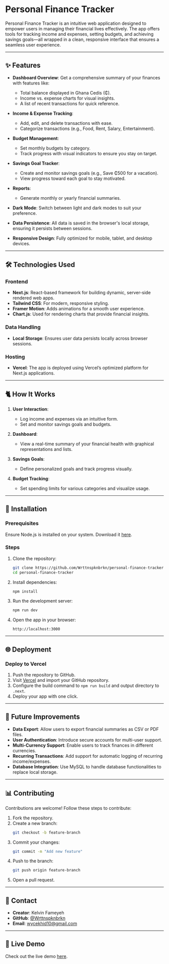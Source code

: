 # Personal Finance Tracker

Personal Finance Tracker is an intuitive web application designed to empower users in managing their financial lives effectively. The app offers tools for tracking income and expenses, setting budgets, and achieving savings goals—all wrapped in a clean, responsive interface that ensures a seamless user experience.

---

## ✨ Features

- **Dashboard Overview**: Get a comprehensive summary of your finances with features like:
  - Total balance displayed in Ghana Cedis (₵).
  - Income vs. expense charts for visual insights.
  - A list of recent transactions for quick reference.

- **Income & Expense Tracking**:
  - Add, edit, and delete transactions with ease.
  - Categorize transactions (e.g., Food, Rent, Salary, Entertainment).

- **Budget Management**:
  - Set monthly budgets by category.
  - Track progress with visual indicators to ensure you stay on target.

- **Savings Goal Tracker**:
  - Create and monitor savings goals (e.g., Save ₵500 for a vacation).
  - View progress toward each goal to stay motivated.

- **Reports**:
  - Generate monthly or yearly financial summaries.

- **Dark Mode**: Switch between light and dark modes to suit your preference.

- **Data Persistence**: All data is saved in the browser's local storage, ensuring it persists between sessions.

- **Responsive Design**: Fully optimized for mobile, tablet, and desktop devices.

---

## 🛠️ Technologies Used

### **Frontend**
- **Next.js**: React-based framework for building dynamic, server-side rendered web apps.
- **Tailwind CSS**: For modern, responsive styling.
- **Framer Motion**: Adds animations for a smooth user experience.
- **Chart.js**: Used for rendering charts that provide financial insights.

### **Data Handling**
- **Local Storage**: Ensures user data persists locally across browser sessions.

### **Hosting**
- **Vercel**: The app is deployed using Vercel’s optimized platform for Next.js applications.

---

## 🐈️ How It Works

1. **User Interaction**:
   - Log income and expenses via an intuitive form.
   - Set and monitor savings goals and budgets.

2. **Dashboard**:
   - View a real-time summary of your financial health with graphical representations and lists.

3. **Savings Goals**:
   - Define personalized goals and track progress visually.

4. **Budget Tracking**:
   - Set spending limits for various categories and visualize usage.

---

## 🌱 Installation

### Prerequisites
Ensure Node.js is installed on your system. Download it [here](https://nodejs.org/).

### Steps

1. Clone the repository:
   ```bash
   git clone https://github.com/Wrttnspknbrkn/personal-finance-tracker.git
   cd personal-finance-tracker
   ```

2. Install dependencies:
   ```bash
   npm install
   ```

3. Run the development server:
   ```bash
   npm run dev
   ```

4. Open the app in your browser:
   ```
   http://localhost:3000
   ```

---

## 🌐 Deployment

### Deploy to Vercel

1. Push the repository to GitHub.
2. Visit [Vercel](https://vercel.com/) and import your GitHub repository.
3. Configure the build command to `npm run build` and output directory to `.next`.
4. Deploy your app with one click.

---

## 🚀 Future Improvements

- **Data Export**: Allow users to export financial summaries as CSV or PDF files.
- **User Authentication**: Introduce secure accounts for multi-user support.
- **Multi-Currency Support**: Enable users to track finances in different currencies.
- **Recurring Transactions**: Add support for automatic logging of recurring income/expenses.
- **Database Integration**: Use MySQL to handle database functionalities to replace local storage.

---

## 📊 Contributing

Contributions are welcome! Follow these steps to contribute:

1. Fork the repository.
2. Create a new branch:
   ```bash
   git checkout -b feature-branch
   ```
3. Commit your changes:
   ```bash
   git commit -m "Add new feature"
   ```
4. Push to the branch:
   ```bash
   git push origin feature-branch
   ```
5. Open a pull request.

---

## 📧 Contact

- **Creator**: Kelvin Fameyeh
- **GitHub**: [@Wrttnspknbrkn](https://github.com/Wrttnspknbrkn)
- **Email**: wycekhid10@gmail.com

---

## 🌟 Live Demo

Check out the live demo [here](https://yzzbejrhx72hruyt.vercel.app/).


